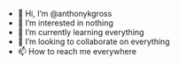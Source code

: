 - 👋 Hi, I’m @anthonykgross
- 👀 I’m interested in nothing
- 🌱 I’m currently learning everything
- 💞️ I’m looking to collaborate on everything
- 📫 How to reach me everywhere

<!---
anthonykgross/anthonykgross is a ✨ special ✨ repository because its `README.md` (this file) appears on your GitHub profile.
You can click the Preview link to take a look at your changes.
--->
